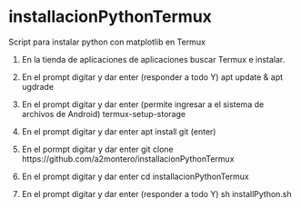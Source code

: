 # installacionPythonTermux
Script para instalar python con matplotlib en Termux

1. En la tienda de aplicaciones de aplicaciones buscar Termux e instalar.
2. En el prompt digitar  y dar enter (responder a todo Y)
        apt update & apt ugdrade 
3. En el prompt digitar  y dar enter (permite ingresar a el sistema de archivos de Android)
        termux-setup-storage 
4. En el prompt digitar y dar enter
        apt install git  (enter)
5. En el pormpt digitar y dar enter
        git clone https://github&#46;com/a2montero/installacionPythonTermux
        
6. En el prompt digitar y dar enter
        cd installacionPythonTermux
7. En el prompt digitar y dar enter (responder a todo Y)
        sh installPython.sh 
